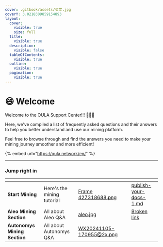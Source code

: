 ```yaml
---
cover: .gitbook/assets/英文.jpg
coverY: 3.0218309859154893
layout:
  cover:
    visible: true
    size: full
  title:
    visible: true
  description:
    visible: false
  tableOfContents:
    visible: true
  outline:
    visible: true
  pagination:
    visible: true
---
```


# 😄 Welcome

Welcome to the OULA Support Center!!! :clap::clap::clap:

Here, we've compiled a list of frequently asked questions and their answers to help you better understand and use our mining platform.&#x20;

Feel free to browse through and find the answers you need to make your mining journey smoother and more efficient!&#x20;

{% embed url="https://oula.network/en/" %}

***

### Jump right in

<table data-view="cards"><thead><tr><th></th><th></th><th data-hidden data-card-cover data-type="files"></th><th data-hidden></th><th data-hidden data-card-target data-type="content-ref"></th></tr></thead><tbody><tr><td><strong>Start Mining</strong></td><td>Here's the mining tutorial</td><td><a href=".gitbook/assets/Frame 427318688.png">Frame 427318688.png</a></td><td></td><td><a href="start-mining/publish-your-docs-1.md">publish-your-docs-1.md</a></td></tr><tr><td><strong>Aleo Mining Section</strong></td><td>All about Aleo Q&#x26;A</td><td><a href=".gitbook/assets/aleo.jpg">aleo.jpg</a></td><td></td><td><a href="broken-reference">Broken link</a></td></tr><tr><td><strong>Autonomys Mining Section</strong></td><td>All about Autonomys Q&#x26;A</td><td><a href=".gitbook/assets/WX20241105-170955@2x.png">WX20241105-170955@2x.png</a></td><td></td><td></td></tr></tbody></table>

